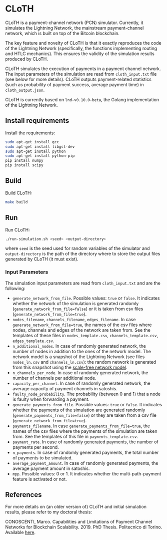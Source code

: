 # CLoTH
CLoTH is a payment-channel network (PCN) simulator. Currently, it simulates the
Lightning Network, the mainstream payment-channel network, which is built on top of the
Bitcoin blockchain. 

The key feature and novelty of CLoTH is that it exactly reproduces the code of
the Lightning Network (specifically, the functions implementing routing and
HTLC mechanics). This ensures the validity of the simulation results produced by
CLoTH.

CLoTH simulates the execution of payments in a payment channel network. The
input parameters of the simulation are read from `cloth_input.txt` file (see
below for more details). CLoTH outputs payment-related statistics (such as
probability of payment success, average payment time) in `cloth_output.json`.

CLoTH is currently based on `lnd-v0.10.0-beta`, the Golang implementation of the
Lightning Network.

## Install requirements

Install the requirements: 

```sh
sudo apt-get install gcc
sudo apt-get install libgsl-dev
sudo apt-get install python
sudo apt-get install python-pip
pip install numpy
pip install scipy
```

## Build

Build CLoTH:

```sh
make build
```

## Run

Run CLoTH:

```sh
./run-simulation.sh <seed> <output-directory>
```

where `seed` is the seed used for random variables of the simulator and
`output-directory` is the path of the directory where to store the output files
generated by CLoTH (it must exist).

### Input Parameters

The simulation input parameters are read from `cloth_input.txt` and are the
following:
- `generate_network_from_file`. Possible values: `true` or `false`. It indicates
  whether the network of the simulation is generated randomly
  (`generate_network_from_file=false`) or it is taken from csv files
  (`generate_network_from_file=true`).
- `nodes_filename`, `channels_filename`, `edges_filename`. In case
  `generate_network_from_file=true`, the names of the csv files where nodes,
  channels and edges of the network are taken from. See the templates of these
  files in `nodes_template.csv`, `channels_template.csv`, `edges_template.csv`.
- `n_additional_nodes`. In case of randomly generated network, the number of
  nodes in addition to the ones of the network model. The network model is a
  snapshot of the Lightning Network (see files `nodes_ln.csv` and
  `channels_ln.csv`): the random network is generated from this snapshot using
  the [scale-free network model](https://en.wikipedia.org/wiki/Scale-free_network).
- `n_channels_per_node`. In case of randomly generated network, the number of
  channels per additional node.
- `capacity_per_channel`. In case of randomly generated network, the average
  capacity of payment channels in satoshis.
- `faulty_node_probability`. The probability (between 0 and 1) that a node is
  faulty when forwarding a payment.
- `generate_payments_from_file`. Possible values: `true` or `false`. It
  indicates whether the payments of the simulation are generated randomly
  (`generate_payments_from_file=false`) or they are taken from a csv file
  (`generate_network_from_file=true`).
- `payments_filename`. In case `generate_payments_from_file=true`, the names of
  the csv files where the payments of the simulation are taken from. See the
  templates of this file in `payments_template.csv`.
- `payment_rate`. In case of randomly generated payments, the number of payments
  per second.
- `n_payments`. In case of randomly generated payments, the total number of
  payments to be simulated.
- `average_payment_amount`. In case of randomly generated payments, the average
  payment amount in satoshis.
- `mpp`. Possible values: 0 or 1. It indicates whether the multi-path-payment
  feature is activated or not.

## References

For more details on (an older version of) CLoTH and initial simulation results,
please refer to my doctoral thesis:

CONOSCENTI, Marco. Capabilities and Limitations of Payment Channel Networks for
Blockchain Scalability. 2019. PhD Thesis. Politecnico di Torino. Available
[here](https://iris.polito.it/retrieve/handle/11583/2764132/283298/phd-thesis-marco-conoscenti-final.pdf).
